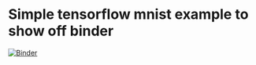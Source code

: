 # Simple tensorflow mnist example to show off binder

[![Binder](https://mybinder.org/badge_logo.svg)](https://mybinder.org/v2/gh/kkmann/binder-demo/master?filepath=tensorflow-in-browser.ipynb)
